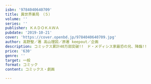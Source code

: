 ```yaml
---
isbn: '9784040640709'
title: 異世界薬局　（５）
volume: ''
series: ''
publisher: ＫＡＤＯＫＡＷＡ
pubdate: '2019-10-21'
cover: 'https://cover.openbd.jp/9784040640709.jpg'
author: 高野聖／著 高山理図／原著 keepout／企画
description: コミックス累計40万部突破!!　ド・メディシス家最恐の兄、降臨!!
price: '630'
genre: ''
target: 一般
format: コミック
content: コミックス・劇画

---
```

